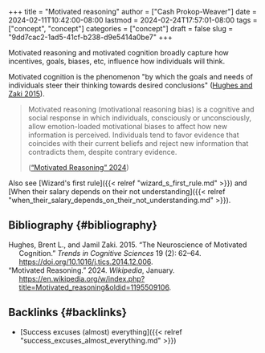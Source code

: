 +++
title = "Motivated reasoning"
author = ["Cash Prokop-Weaver"]
date = 2024-02-11T10:42:00-08:00
lastmod = 2024-02-24T17:57:01-08:00
tags = ["concept", "concept"]
categories = ["concept"]
draft = false
slug = "9dd7cac2-1ad5-41cf-b238-d9e5414a0be7"
+++

Motivated reasoning and motivated cognition broadly capture how incentives, goals, biases, etc, influence how individuals will think.

Motivated cognition is the phenomenon "by which the goals and needs of individuals steer their thinking towards desired conclusions" (<a href="#citeproc_bib_item_1">Hughes and Zaki 2015</a>).

> Motivated reasoning (motivational reasoning bias) is a cognitive and social response in which individuals, consciously or unconsciously, allow emotion-loaded motivational biases to affect how new information is perceived. Individuals tend to favor evidence that coincides with their current beliefs and reject new information that contradicts them, despite contrary evidence.
>
> (<a href="#citeproc_bib_item_2">“Motivated Reasoning” 2024</a>)

Also see [Wizard's first rule]({{< relref "wizard_s_first_rule.md" >}}) and [When their salary depends on their not understanding]({{< relref "when_their_salary_depends_on_their_not_understanding.md" >}}).


## Bibliography {#bibliography}

<style>.csl-entry{text-indent: -1.5em; margin-left: 1.5em;}</style><div class="csl-bib-body">
  <div class="csl-entry"><a id="citeproc_bib_item_1"></a>Hughes, Brent L., and Jamil Zaki. 2015. “The Neuroscience of Motivated Cognition.” <i>Trends in Cognitive Sciences</i> 19 (2): 62–64. <a href="https://doi.org/10.1016/j.tics.2014.12.006">https://doi.org/10.1016/j.tics.2014.12.006</a>.</div>
  <div class="csl-entry"><a id="citeproc_bib_item_2"></a>“Motivated Reasoning.” 2024. <i>Wikipedia</i>, January. <a href="https://en.wikipedia.org/w/index.php?title=Motivated_reasoning&oldid=1195509106">https://en.wikipedia.org/w/index.php?title=Motivated_reasoning&#38;oldid=1195509106</a>.</div>
</div>


## Backlinks {#backlinks}

-   [Success excuses (almost) everything]({{< relref "success_excuses_almost_everything.md" >}})
